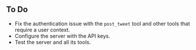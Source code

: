 ## To Do

*   Fix the authentication issue with the `post_tweet` tool and other tools that require a user context.
*   Configure the server with the API keys.
*   Test the server and all its tools.
